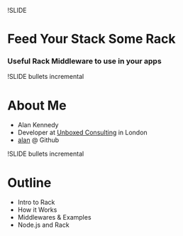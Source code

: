 !SLIDE 
# Feed Your Stack Some Rack
### Useful Rack Middleware to use in your apps

!SLIDE bullets incremental
# About Me
* Alan Kennedy
* Developer at [Unboxed Consulting](http://www.unboxedconsulting.com) in London
* [alan](http://www.github.com/alan) @ Github

!SLIDE bullets incremental
# Outline
* Intro to Rack
* How it Works
* Middlewares & Examples
* Node.js and Rack


